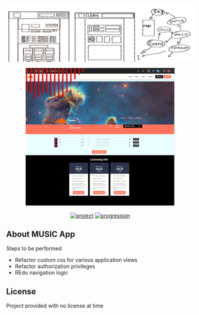 <p align="center"><img src="info/v12.png" ></p>
<p align="center"><img src="info/index.png" width="400"></p>
<p align="center">
<a href="#">
<img src="#" alt="project"></a>
<a href="#">
<img src="#" alt="progression"></a>
</p>

## About MUSIC App
Steps to be performed
- Refactor custom css for various application views  
- Refactor authorization privileges
- REdo navigation logic

## License

Project provided with no license at time
